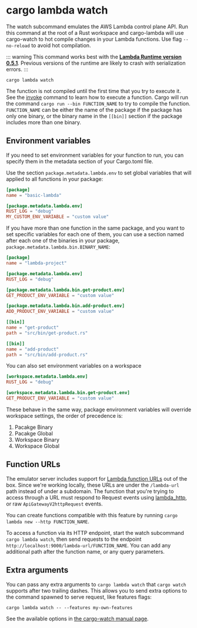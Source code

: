 # cargo lambda watch

The watch subcommand emulates the AWS Lambda control plane API. Run this command at the root of a Rust workspace and cargo-lambda will use cargo-watch to hot compile changes in your Lambda functions. Use flag `--no-reload` to avoid hot compilation.

::: warning
This command works best with the **[Lambda Runtime version 0.5.1](https://crates.io/crates/lambda_runtime/0.5.1)**. Previous versions of the runtime are likely to crash with serialization errors.
:::

```
cargo lambda watch
```

The function is not compiled until the first time that you try to execute it. See the [invoke](/commands/invoke) command to learn how to execute a function. Cargo will run the command `cargo run --bin FUNCTION_NAME` to try to compile the function. `FUNCTION_NAME` can be either the name of the package if the package has only one binary, or the binary name in the `[[bin]]` section if the package includes more than one binary.

## Environment variables

If you need to set environment variables for your function to run, you can specify them in the metadata section of your Cargo.toml file.

Use the section `package.metadata.lambda.env` to set global variables that will applied to all functions in your package:

```toml
[package]
name = "basic-lambda"

[package.metadata.lambda.env]
RUST_LOG = "debug"
MY_CUSTOM_ENV_VARIABLE = "custom value"
```

If you have more than one function in the same package, and you want to set specific variables for each one of them, you can use a section named after each one of the binaries in your package, `package.metadata.lambda.bin.BINARY_NAME`:

```toml
[package]
name = "lambda-project"

[package.metadata.lambda.env]
RUST_LOG = "debug"

[package.metadata.lambda.bin.get-product.env]
GET_PRODUCT_ENV_VARIABLE = "custom value"

[package.metadata.lambda.bin.add-product.env]
ADD_PRODUCT_ENV_VARIABLE = "custom value"

[[bin]]
name = "get-product"
path = "src/bin/get-product.rs"

[[bin]]
name = "add-product"
path = "src/bin/add-product.rs"
```

You can also set environment variables on a workspace
```toml
[workspace.metadata.lambda.env]
RUST_LOG = "debug"

[workspace.metadata.lambda.bin.get-product.env]
GET_PRODUCT_ENV_VARIABLE = "custom value"
```
These behave in the same way, package environment variables will override workspace settings, the order of precedence is:

1) Pacakge Binary
2) Pacakge Global
3) Workspace Binary
4) Workspace Global

## Function URLs

The emulator server includes support for [Lambda function URLs](https://docs.aws.amazon.com/lambda/latest/dg/lambda-urls.html) out of the box. Since we're working locally, these URLs are under the `/lambda-url` path instead of under a subdomain. The function that you're trying to access through a URL must respond to Request events using [lambda_http](https://crates.io/crates/lambda_http/), or raw `ApiGatewayV2httpRequest` events.

You can create functions compatible with this feature by running `cargo lambda new --http FUNCTION_NAME`.

To access a function via its HTTP endpoint, start the watch subcommand `cargo lambda watch`, then send requests to the endpoint `http://localhost:9000/lambda-url/FUNCTION_NAME`. You can add any additional path after the function name, or any query parameters.

## Extra arguments

You can pass any extra arguments to `cargo lambda watch` that `cargo watch` supports after two trailing dashes. This allows you to send extra options to the command spawned to serve request, like features flags:

```
cargo lambda watch -- --features my-own-features
```

See the available options in [the cargo-watch manual page](https://github.com/watchexec/cargo-watch/blob/main/cargo-watch.1.ronn).
